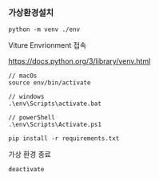 ### 가상환경설치

```
python -m venv ./env
```



Viture Envrionment 접속



https://docs.python.org/3/library/venv.html
```
// macOs
source env/bin/activate

// windows
.\env\Scripts\activate.bat

// powerShell
.\env\Scripts\Activate.ps1
```

```
pip install -r requirements.txt
```

가상 환경 종료
```
deactivate
```
